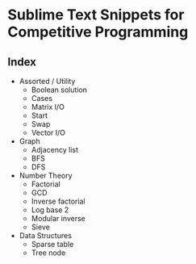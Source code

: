 # Sublime Text Snippets for Competitive Programming

## Index

- Assorted / Utility
  - Boolean solution
  - Cases
  - Matrix I/O
  - Start
  - Swap
  - Vector I/O
- Graph
  - Adjacency list
  - BFS
  - DFS
- Number Theory
  - Factorial
  - GCD
  - Inverse factorial
  - Log base 2
  - Modular inverse
  - Sieve
- Data Structures
  - Sparse table
  - Tree node
